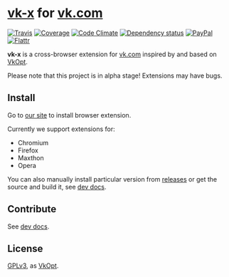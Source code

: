 # [vk-x](https://github.com/vk-x/vk-x) for [vk.com](http://vk.com)

[![Travis](https://img.shields.io/travis/vk-x/vk-x.svg)](https://travis-ci.org/vk-x/vk-x)
[![Coverage](https://img.shields.io/codeclimate/coverage/github/vk-x/vk-x.svg)](https://codeclimate.com/github/vk-x/vk-x/coverage)
[![Code Climate](https://img.shields.io/codeclimate/github/vk-x/vk-x.svg)](https://codeclimate.com/github/vk-x/vk-x)
[![Dependency status](https://img.shields.io/david/vk-x/vk-x.svg?style=flat)](https://david-dm.org/vk-x/vk-x)
[![PayPal](https://img.shields.io/badge/paypal-donate-orange.svg)](https://www.paypal.com/cgi-bin/webscr?cmd=_s-xclick&hosted_button_id=64NK7GL2793YL "Donate once")
[![Flattr](https://img.shields.io/badge/flattr-donate-orange.svg)](https://flattr.com/submit/auto?user_id=deltaidea&url=https%3A%2F%2Fvk-x.github.io%2F "Donate monthly")

**vk-x** is a cross-browser extension for [vk.com](http://vk.com)
inspired by and based on [VkOpt](http://vkopt.net).

Please note that this project is in alpha stage! Extensions may have bugs.

## Install

Go to [our site](http://vk-x.github.io/) to install browser extension.

Currently we support extensions for:
- Chromium
- Firefox
- Maxthon
- Opera

You can also manually install particular version from
[releases](https://github.com/vk-x/vk-x/releases) or
get the source and build it, see [dev docs](gulpfile.litcoffee).

## Contribute

See [dev docs](gulpfile.litcoffee).

## License

[GPLv3](http://choosealicense.com/licenses/gpl-v3/), as
[VkOpt](https://code.google.com/p/vkopt/).
